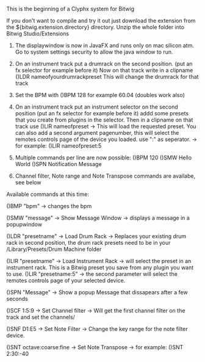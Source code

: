 This is the beginning of a Clyphx system for Bitwig

If you don't want to compile and try it out just download the extension from the ${bitwig.extension.directory} directory. Unzip the whole folder into Bitwig Studio/Extensions

1) The displaywindow is now in JavaFX and runs only on mac silicon atm. Go to system settings security to allow the java window to run.

2) On an instrument track put a drumrack on the second position. (put an fx selector for example before it)
Now on that track write in a clipname ()LDR nameofyourdrumrackpreset
This will change the drumrack for that track

3) Set the BPM with ()BPM 128 for example 60.04 (doubles work also)

4) On an instrument track put an instrument selector on the second position (put an fx selector for example before it)
  addd some presets that you create from plugins in the selector. Then in a clipname on that track use ()LIR nameofpreset -> This will load the requested preset.
  You can also add a second argument pagenumber, this will select the remotes controls page of the device you loaded. use ":" as seperator. -> for example:
  ()LIR nameofpreset:5

6) Multiple commands per line are now possible: ()BPM 120 ()SMW Hello World ()SPN Notification Message

7) Channel filter, Note range and Note Transpose commands are availabe, see below
  
Available commands at this time:

()BMP "bpm" -> changes the bpm

()SMW "message" -> Show Message Window -> displays a message in a popupwindow

()LDR "presetname" -> Load Drum Rack -> Replaces your existing drum rack in second position, the drum rack presets need to be in your /Library/Presets/Drum Machine folder

()LIR "presetname" -> Load Instrument Rack -> will select the preset in an instrument rack. This is a Bitwig preset you save from any plugin you want to use.
()LIR "presetname:5" -> the second parameter will select the remotes controls page of your selected device.

()SPN "Message" -> Show a popup Message that dissapears after a few seconds

()SCF 1:5:9 -> Set Channel filter -> Will get the first channel filter on the track and set the channels/ 

()SNF D1:E5 ->  Set Note Filter -> Change the key range for the note filter device.

()SNT octave:coarse:fine -> Set Note Transpose -> for example: ()SNT 2:30:-40

